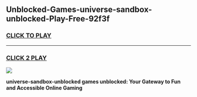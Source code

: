 
## Unblocked-Games-universe-sandbox-unblocked-Play-Free-92f3f
<h3>
<a href="https://premium76.site?title=universe-sandbox-unblocked&ref=18A1">CLICK TO PLAY</a></h3>
<hr>

<h3>
<a href="https://premium76.site?title=universe-sandbox-unblocked&ref=18A1">CLICK 2 PLAY</a>
  
</h3>

<a href="https://premium76.site?title=universe-sandbox-unblocked&ref=18A1"><img src="https://clearcache.store/games.png"></a>


**universe-sandbox-unblocked games unblocked: Your Gateway to Fun and Accessible Online Gaming**
